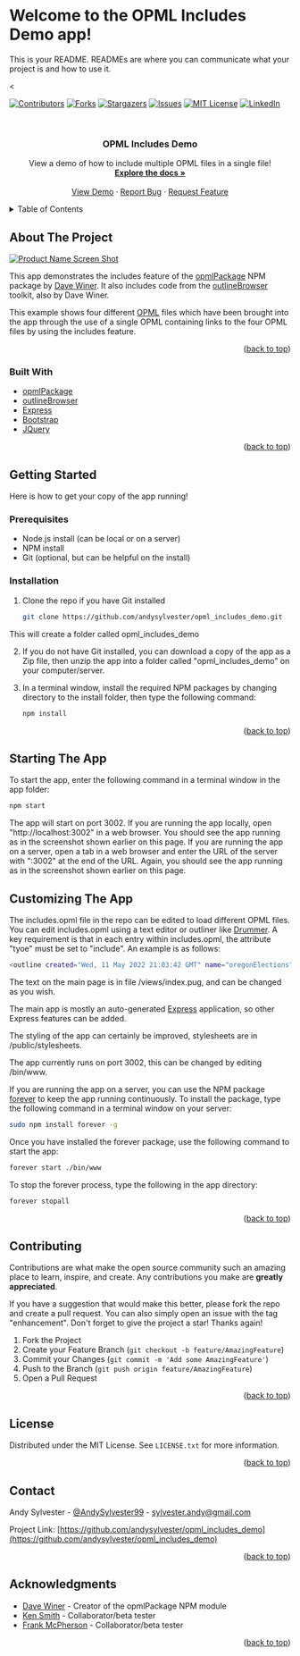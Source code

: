 # Welcome to the OPML Includes Demo app!

This is your README. READMEs are where you can communicate what your project is and how to use it.

<<div id="top"></div>
<!--
*** Thanks for checking out the Best-README-Template. If you have a suggestion
*** that would make this better, please fork the repo and create a pull request
*** or simply open an issue with the tag "enhancement".
*** Don't forget to give the project a star!
*** Thanks again! Now go create something AMAZING! :D
-->



<!-- PROJECT SHIELDS -->
<!--
*** I'm using markdown "reference style" links for readability.
*** Reference links are enclosed in brackets [ ] instead of parentheses ( ).
*** See the bottom of this document for the declaration of the reference variables
*** for contributors-url, forks-url, etc. This is an optional, concise syntax you may use.
*** https://www.markdownguide.org/basic-syntax/#reference-style-links
-->
[![Contributors][contributors-shield]][contributors-url]
[![Forks][forks-shield]][forks-url]
[![Stargazers][stars-shield]][stars-url]
[![Issues][issues-shield]][issues-url]
[![MIT License][license-shield]][license-url]
[![LinkedIn][linkedin-shield]][linkedin-url]



<!-- PROJECT LOGO -->
<br />
<div align="center">

<h3 align="center">OPML Includes Demo</h3>

  <p align="center">
    View a demo of how to include multiple OPML files in a single file!
    <br />
    <a href="https://github.com/andysylvester/opml_includes_demo"><strong>Explore the docs »</strong></a>
    <br />
    <br />
    <a href="https://github.com/andysylvester/opml_includes_demo">View Demo</a>
    ·
    <a href="https://github.com/andysylvester/opml_includes_demo/issues">Report Bug</a>
    ·
    <a href="https://github.com/andysylvester/opml_includes_demo/issues">Request Feature</a>
  </p>
</div>



<!-- TABLE OF CONTENTS -->
<details>
  <summary>Table of Contents</summary>
  <ol>
    <li>
      <a href="#about-the-project">About The Project</a>
      <ul>
        <li><a href="#built-with">Built With</a></li>
      </ul>
    </li>
    <li>
      <a href="#getting-started">Getting Started</a>
      <ul>
        <li><a href="#prerequisites">Prerequisites</a></li>
        <li><a href="#installation">Installation</a></li>
      </ul>
    </li>
    <li><a href="#usage">Usage</a></li>
    <li><a href="#customizing">Customizing The App</a></li>
    <li><a href="#contributing">Contributing</a></li>
    <li><a href="#license">License</a></li>
    <li><a href="#contact">Contact</a></li>
    <li><a href="#acknowledgments">Acknowledgments</a></li>
  </ol>
</details>



<!-- ABOUT THE PROJECT -->
## About The Project

[![Product Name Screen Shot][product-screenshot]](https://example.com)

This app demonstrates the includes feature of the <a href="https://github.com/scripting/opmlPackage">opmlPackage</a> NPM package by <a href="http://scripting.com/">Dave Winer</a>. It also includes code from the <a href="https://github.com/scripting/outlineBrowser">outlineBrowser</a> toolkit, also by Dave Winer.

This example shows four different <a href="http://opml.org/">OPML</a> files which have been brought into the app through the use of a single OPML containing links to the four OPML files by using the includes feature.


<p align="right">(<a href="#top">back to top</a>)</p>



### Built With

* [opmlPackage](https://github.com/scripting/opmlPackage)
* [outlineBrowser](https://github.com/scripting/outlineBrowser)
* [Express](https://expressjs.com/)
* [Bootstrap](https://getbootstrap.com)
* [JQuery](https://jquery.com)

<p align="right">(<a href="#top">back to top</a>)</p>



<!-- GETTING STARTED -->
## Getting Started

Here is how to get your copy of the app running!

### Prerequisites

* Node.js install (can be local or on a server)
* NPM install
* Git (optional, but can be helpful on the install)

### Installation

1. Clone the repo if you have Git installed
   ```sh
   git clone https://github.com/andysylvester/opml_includes_demo.git
   ```
This will create a folder called opml_includes_demo

2. If you do not have Git installed, you can download a copy of the app as a Zip file, then unzip the app into a folder called "opml_includes_demo" on your computer/server.

3. In a terminal window, install the required NPM packages by changing directory to the install folder, then type the following command:
   ```sh
   npm install
   ```

<p align="right">(<a href="#top">back to top</a>)</p>



<!-- USAGE EXAMPLES -->
## Starting The App

To start the app, enter the following command in a terminal window in the app folder:

   ```sh
   npm start
   ```

The app will start on port 3002. If you are running the app locally, open "http://localhost:3002" in a web browser. You should see the app running as in the screenshot shown earlier on this page. If you are running the app on a server, open a tab in a web browser and enter the URL of the server with ":3002" at the end of the URL. Again, you should see the app running as in the screenshot shown earlier on this page.

## Customizing The App

The includes.opml file in the repo can be edited to load different OPML files. You can edit includes.opml using a text editor or outliner like [Drummer](http://drummer.scripting.com/). A key requirement is that in each entry within includes.opml, the attribute "tyoe" must be set to "include". An example is as follows:

   ```sh
   <outline created="Wed, 11 May 2022 21:03:42 GMT" name="oregonElections" text="Oregon Elections" type="include" url="http://drummer.scripting.com/PDXProtestNews/OregonElections.opml"></outline>
   ```
The text on the main page is in file /views/index.pug, and can be changed as you wish.

The main app is mostly an auto-generated [Express](https://expressjs.com/) application, so other Express features can be added.

The styling of the app can certainly be improved, stylesheets are in /public/stylesheets.

The app currently runs on port 3002, this can be changed by editing /bin/www.

If you are running the app on a server, you can use the NPM package [forever](https://www.npmjs.com/package/forever) to keep the app running continuously. To install the package, type the following command in a terminal window on your server:

   ```sh
   sudo npm install forever -g
   ```
Once you have installed the forever package, use the following command to start the app:

   ```sh
   forever start ./bin/www
   ```

To stop the forever process, type the following in the app directory:

   ```sh
   forever stopall
   ```


<p align="right">(<a href="#top">back to top</a>)</p>



<!-- CONTRIBUTING -->
## Contributing

Contributions are what make the open source community such an amazing place to learn, inspire, and create. Any contributions you make are **greatly appreciated**.

If you have a suggestion that would make this better, please fork the repo and create a pull request. You can also simply open an issue with the tag "enhancement".
Don't forget to give the project a star! Thanks again!

1. Fork the Project
2. Create your Feature Branch (`git checkout -b feature/AmazingFeature`)
3. Commit your Changes (`git commit -m 'Add some AmazingFeature'`)
4. Push to the Branch (`git push origin feature/AmazingFeature`)
5. Open a Pull Request

<p align="right">(<a href="#top">back to top</a>)</p>



<!-- LICENSE -->
## License

Distributed under the MIT License. See `LICENSE.txt` for more information.

<p align="right">(<a href="#top">back to top</a>)</p>



<!-- CONTACT -->
## Contact

Andy Sylvester - [@AndySylvester99](https://twitter.com/AndySylvester99) - sylvester.andy@gmail.com

Project Link: [https://github.com/andysylvester/opml_includes_demo](https://github.com/andysylvester/opml_includes_demo)

<p align="right">(<a href="#top">back to top</a>)</p>



<!-- ACKNOWLEDGMENTS -->
## Acknowledgments

* [Dave Winer](http://scripting.com/) - Creator of the opmlPackage NPM module
* [Ken Smith](http://oldschool.scripting.com/KenSmith/) - Collaborator/beta tester
* [Frank McPherson](http://oldschool.scripting.com/frankm/) - Collaborator/beta tester

<p align="right">(<a href="#top">back to top</a>)</p>



<!-- MARKDOWN LINKS & IMAGES -->
<!-- https://www.markdownguide.org/basic-syntax/#reference-style-links -->
[contributors-shield]: https://img.shields.io/github/contributors/andysylvester/opml_includes_demo.svg?style=for-the-badge
[contributors-url]: https://github.com/andysylvester/reopml_includes_demopo_name/graphs/contributors
[forks-shield]: https://img.shields.io/github/forks/andysylvester/opml_includes_demo.svg?style=for-the-badge
[forks-url]: https://github.com/andysylvester/opml_includes_demo/network/members
[stars-shield]: https://img.shields.io/github/stars/andysylvester/opml_includes_demo.svg?style=for-the-badge
[stars-url]: https://github.com/andysylvester/opml_includes_demo/stargazers
[issues-shield]: https://img.shields.io/github/issues/andysylvester/opml_includes_demo.svg?style=for-the-badge
[issues-url]: https://github.com/andysylvester/opml_includes_demo/issues
[license-shield]: https://img.shields.io/github/license/andysylvester/opml_includes_demo.svg?style=for-the-badge
[license-url]: https://github.com/andysylvester/opml_includes_demo/blob/master/LICENSE.txt
[linkedin-shield]: https://img.shields.io/badge/-LinkedIn-black.svg?style=for-the-badge&logo=linkedin&colorB=555
[linkedin-url]: https://linkedin.com/in/andrew-sylvester-b426a251
[product-screenshot]: images/screenshot.png